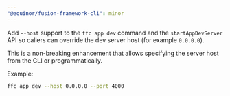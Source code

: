```yaml
---
"@equinor/fusion-framework-cli": minor
---
```


Add `--host` support to the `ffc app dev` command and the `startAppDevServer` API so callers can override the dev server host (for example `0.0.0.0`).

This is a non-breaking enhancement that allows specifying the server host from the CLI or programmatically.

Example:

```bash
ffc app dev --host 0.0.0.0 --port 4000
```
